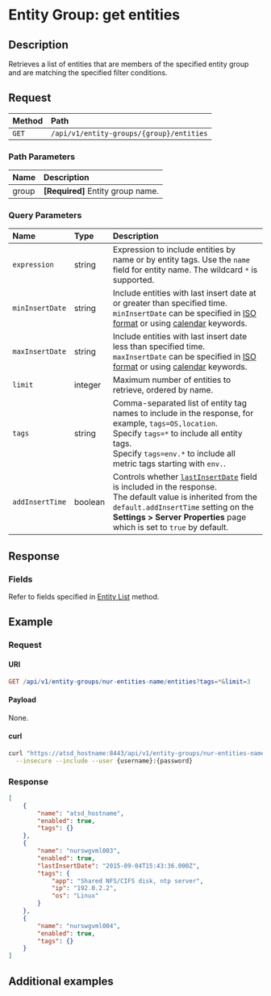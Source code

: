 # Entity Group: get entities

## Description

Retrieves a list of entities that are members of the specified entity group and are matching the specified filter conditions.

## Request

| **Method** | **Path** |
|:---|:---|
| `GET` | `/api/v1/entity-groups/{group}/entities` |

### Path Parameters

| **Name** | **Description** |
|:---|:---|
| group | **[Required]** Entity group name. |

### Query Parameters

|**Name**|**Type**|**Description**|
|:---|:---|:---|
| `expression` |string|Expression to include entities by name or by entity tags. Use the `name` field for entity name. The wildcard `*` is supported.|
| `minInsertDate` |string|Include entities with last insert date at or greater than specified time. <br>`minInsertDate` can be specified in [ISO format](../../../shared/date-format.md#supported-formats) or using [calendar](../../../shared/calendar.md) keywords.|
| `maxInsertDate` |string|Include entities with last insert date less than specified time.<br>`maxInsertDate` can be specified in [ISO format](../../../shared/date-format.md#supported-formats) or using [calendar](../../../shared/calendar.md) keywords.|
| `limit` |integer|Maximum number of entities to retrieve, ordered by name.|
| `tags` |string|Comma-separated list of entity tag names to include in the response, for example, `tags=OS,location`.<br>Specify `tags=*` to include all entity tags.<br>Specify `tags=env.*` to include all metric tags starting with `env.`.|
| `addInsertTime` | boolean| Controls whether [`lastInsertDate`](../entity/list.md#fields) field is included in the response.<br>The default value is inherited from the `default.addInsertTime` setting on the **Settings > Server Properties** page which is set to `true` by default.|

## Response

### Fields

Refer to fields specified in [Entity List](../../../api/meta/entity/list.md#fields) method.

## Example

### Request

#### URI

```elm
GET /api/v1/entity-groups/nur-entities-name/entities?tags=*&limit=3
```

#### Payload

None.

#### curl

```bash
curl "https://atsd_hostname:8443/api/v1/entity-groups/nur-entities-name/entities?tags=*&limit=3" \
  --insecure --include --user {username}:{password}
```

### Response

```json
[
    {
        "name": "atsd_hostname",
        "enabled": true,
        "tags": {}
    },
    {
        "name": "nurswgvml003",
        "enabled": true,
        "lastInsertDate": "2015-09-04T15:43:36.000Z",
        "tags": {
            "app": "Shared NFS/CIFS disk, ntp server",
            "ip": "192.0.2.2",
            "os": "Linux"
        }
    },
    {
        "name": "nurswgvml004",
        "enabled": true,
        "tags": {}
    }
]
```

## Additional examples
